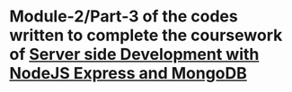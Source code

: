 # Module-2/Part-3 of the codes written to complete the coursework of [Server side Development with NodeJS Express and MongoDB](https://www.coursera.org/learn/server-side-nodejs)